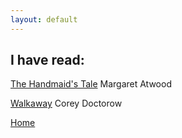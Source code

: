 ```yaml
---
layout: default
---
```


## I have read:

[The Handmaid's Tale](https://en.wikipedia.org/wiki/Walkaway_(Doctorow_novel))  
Margaret Atwood

[Walkaway](https://en.wikipedia.org/wiki/Walkaway_(Doctorow_novel))  
Corey Doctorow


[Home](/)
